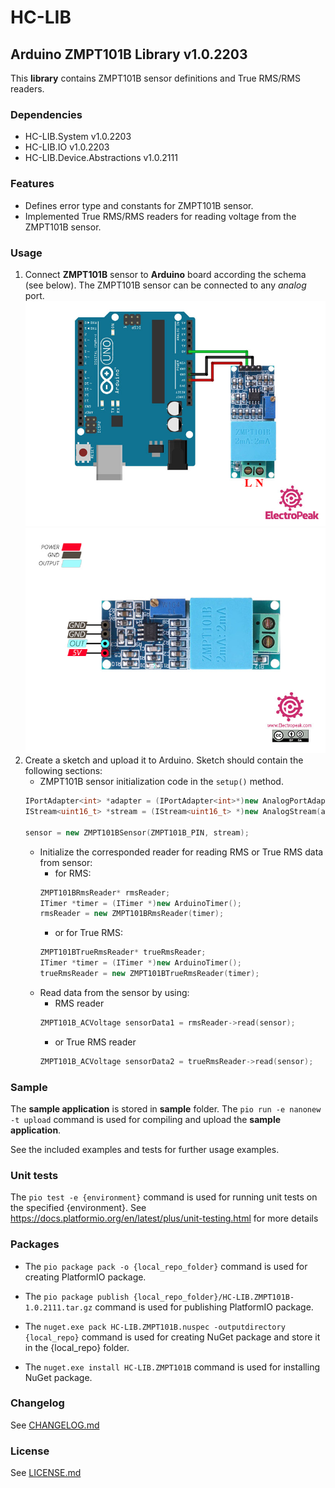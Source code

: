 # HC-LIB
## Arduino ZMPT101B Library v1.0.2203
This __library__ contains ZMPT101B sensor definitions and True RMS/RMS readers.

### Dependencies
- HC-LIB.System v1.0.2203
- HC-LIB.IO     v1.0.2203
- HC-LIB.Device.Abstractions     v1.0.2111

### Features
- Defines error type and constants for ZMPT101B sensor.
- Implemented True RMS/RMS readers for reading voltage from the ZMPT101B sensor.

### Usage
1. Connect __ZMPT101B__ sensor to __Arduino__ board according the schema (see below). The ZMPT101B sensor can be connected to any _analog_ port.
![ZMPT101B & Arduino](./documents/ZMPT101B-Arduino.jpg)
![ZMPT101B](./documents/ZMPT101B-Pinout.jpg)
2. Create a sketch and upload it to Arduino. Sketch should contain the following sections:
    - ZMPT101B sensor initialization code in the `setup()` method.
    ```c++
    IPortAdapter<int> *adapter = (IPortAdapter<int>*)new AnalogPortAdapter(ZMPT101B_PIN);
    IStream<uint16_t> *stream = (IStream<uint16_t> *)new AnalogStream(adapter);

    sensor = new ZMPT101BSensor(ZMPT101B_PIN, stream);
    ```
    - Initialize the corresponded reader for reading RMS or True RMS data from sensor:
        - for RMS:
        ```c++
        ZMPT101BRmsReader* rmsReader;
        ITimer *timer = (ITimer *)new ArduinoTimer();
        rmsReader = new ZMPT101BRmsReader(timer);
        ```
        - or for True RMS:
        ```c++
        ZMPT101BTrueRmsReader* trueRmsReader;
        ITimer *timer = (ITimer *)new ArduinoTimer();
        trueRmsReader = new ZMPT101BTrueRmsReader(timer);
        ```
    - Read data from the sensor by using:
        - RMS reader
        ```c++
        ZMPT101B_ACVoltage sensorData1 = rmsReader->read(sensor);
        ```
        - or True RMS reader
        ```c++
        ZMPT101B_ACVoltage sensorData2 = trueRmsReader->read(sensor);
        ```

### Sample
The __sample application__ is stored in __sample__ folder. 
The `pio run -e nanonew -t upload` command is used for compiling and upload the __sample application__.

See the included examples and tests for further usage examples.

### Unit tests
The `pio test -e {environment}` command is used for running unit tests on the specified {environment}. See https://docs.platformio.org/en/latest/plus/unit-testing.html for more details

### Packages
* The `pio package pack -o {local_repo_folder}` command is used for creating PlatformIO package.
* The `pio package publish {local_repo_folder}/HC-LIB.ZMPT101B-1.0.2111.tar.gz` command is used for publishing PlatformIO package.

* The `nuget.exe pack HC-LIB.ZMPT101B.nuspec -outputdirectory {local_repo}` command is used for creating NuGet package and store it in the {local_repo} folder.
* The `nuget.exe install HC-LIB.ZMPT101B` command is used for installing NuGet package.

### Changelog
See [CHANGELOG.md](CHANGELOG.md)

### License
See [LICENSE.md](LICENSE.md)